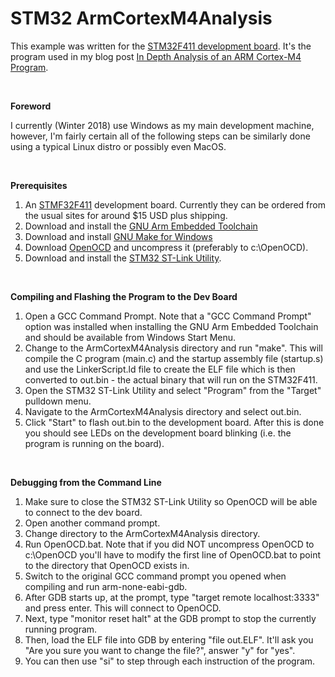 STM32 ArmCortexM4Analysis
=========================

This example was written for the [STM32F411 development board](http://www.st.com/en/microcontrollers/stm32f411.html?querycriteria=productId=LN1877).  It's the program used in my blog post [In Depth Analysis of an ARM Cortex-M4 Program](http://www.tmdarwen/blog/in-depth-analysis-of-an-arm-cortex-m-program).

 

**Foreword**

I currently (Winter 2018) use Windows as my main development machine, however, I'm fairly certain all of the following steps can be similarly done using a typical Linux distro or possibly even MacOS.

 

**Prerequisites**

1.   An [STMF32F411](http://www.st.com/en/microcontrollers/stm32f411.html?querycriteria=productId=LN1877) development board.  Currently they can be ordered from the usual sites for around $15 USD plus shipping.
1.   Download and install the [GNU Arm Embedded Toolchain](https://developer.arm.com/open-source/gnu-toolchain/gnu-rm/downloads)
1.   Download and install [GNU Make for Windows](http://gnuwin32.sourceforge.net/packages/make.htm)
1.   Download [OpenOCD](http://openocd.org/) and uncompress it (preferably to c:\OpenOCD).
1.   Download and install the [STM32 ST-Link Utility](http://www.st.com/en/development-tools/stsw-link004.html).

 

**Compiling and Flashing the Program to the Dev Board**

1.   Open a GCC Command Prompt.  Note that a "GCC Command Prompt" option was installed when installing the GNU Arm Embedded Toolchain and should be available from Windows Start Menu.
1.   Change to the ArmCortexM4Analysis directory and run "make".  This will compile the C program (main.c) and the startup assembly file (startup.s) and use the LinkerScript.ld file to create the ELF file which is then converted to out.bin - the actual binary that will run on the STM32F411.
1.   Open the STM32 ST-Link Utility and select "Program" from the "Target" pulldown menu.
1.   Navigate to the ArmCortexM4Analysis directory and select out.bin.
1.   Click "Start" to flash out.bin to the development board.  After this is done you should see LEDs on the development board blinking (i.e. the program is running on the board).


 

**Debugging from the Command Line**

1.   Make sure to close the STM32 ST-Link Utility so OpenOCD will be able to connect to the dev board.
1.   Open another command prompt.
1.   Change directory to the ArmCortexM4Analysis directory.
1.   Run OpenOCD.bat.  Note that if you did NOT uncompress OpenOCD to c:\OpenOCD you'll have to modify the first line of OpenOCD.bat to point to the directory that OpenOCD exists in.
1.   Switch to the original GCC command prompt you opened when compiling and run arm-none-eabi-gdb.
1.   After GDB starts up, at the prompt, type "target remote localhost:3333" and press enter.  This will connect to OpenOCD.
1.   Next, type "monitor reset halt" at the GDB prompt to stop the currently running program.
1.   Then, load the ELF file into GDB by entering "file out.ELF".  It'll ask you "Are you sure you want to change the file?", answer "y" for "yes".
1.   You can then use "si" to step through each instruction of the program.
